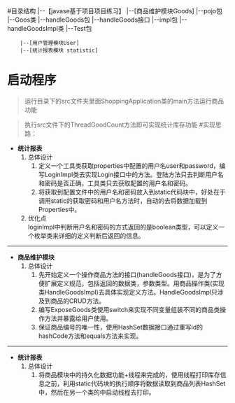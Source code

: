 
#目录结构
    |--【javase基于项目项目练习】
        |--[商品维护模块Goods]
            |--pojo包
                |--Goos类
            |--handleGoods包
                |--handleGoods接口
                |--impl包
                    |--handleGoodsImpl类
            |--Test包

        |--[用户管理模块User]
        |--[统计报表模块 statistic]
# 启动程序
> 运行目录下的src文件夹里面ShoppingApplication类的main方法运行商品功能  

>执行src文件下的ThreadGoodCount方法即可实现统计库存功能
 #实现思路：
* **统计报表**
    1. 总体设计
        1. 定义一个工具类获取properties中配置的用户名user和password，编写LoginImpl类去实现Login接口中的方法。登陆方法只去判断用户名和密码是否正确，工具类只去获取配置的用户名和密码。
        2. 将获取到配置文件中的用户名和密码放入到static代码块中，好处在于调用static的获取密码和用户名方法时，自动的去将数据加载到Properties中。
    2. 优化点  
       loginImpl中判断用户名和密码的方式返回的是boolean类型，可以定义一个枚举类来详细的定义判断后返回的信息。
    
***

* **商品维护模块**  
  1. 总体设计
      1. 先开始定义一个操作商品方法的接口(handleGoods接口)，是为了方便扩展定义规范，包括返回的数据类，参数类型。用商品操作类(实现类HandleGoodsImpl)去具体实现定义方法。HandleGoodsImpl只涉及到商品的CRUD方法。
      2. 编写ExposeGoods类使用switch来实现不同变量组装不同的商品类操作方法并暴露给用户使用。
      3. 保证商品编号的唯一性，使用HashSet数据接口通过重写id的hashCode方法和equals方法来实现。  
***     
  
* **统计报表**
    1. 总体设计
        1. 将商品模块中的持久化数据功能+线程来完成的，使用线程打印库存信息之前，利用static代码块的执行顺序将数据读取到商品列表HashSet中，然后在另一个类的中启动线程去打印。



   

      
        
    